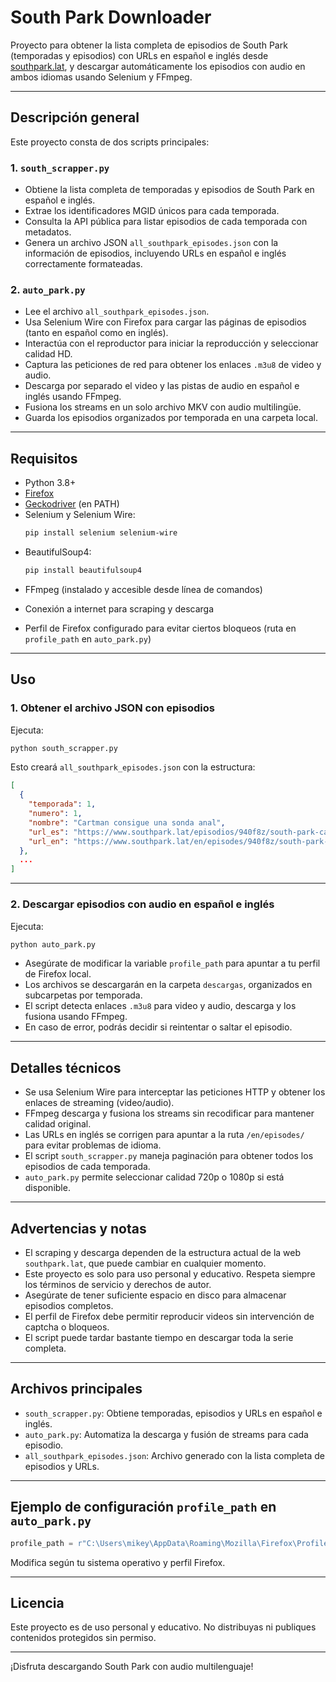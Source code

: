 # South Park Downloader

Proyecto para obtener la lista completa de episodios de South Park (temporadas y episodios) con URLs en español e inglés desde [southpark.lat](https://www.southpark.lat), y descargar automáticamente los episodios con audio en ambos idiomas usando Selenium y FFmpeg.

---

## Descripción general

Este proyecto consta de dos scripts principales:

### 1. `south_scrapper.py`

- Obtiene la lista completa de temporadas y episodios de South Park en español e inglés.
- Extrae los identificadores MGID únicos para cada temporada.
- Consulta la API pública para listar episodios de cada temporada con metadatos.
- Genera un archivo JSON `all_southpark_episodes.json` con la información de episodios, incluyendo URLs en español e inglés correctamente formateadas.

### 2. `auto_park.py`

- Lee el archivo `all_southpark_episodes.json`.
- Usa Selenium Wire con Firefox para cargar las páginas de episodios (tanto en español como en inglés).
- Interactúa con el reproductor para iniciar la reproducción y seleccionar calidad HD.
- Captura las peticiones de red para obtener los enlaces `.m3u8` de video y audio.
- Descarga por separado el video y las pistas de audio en español e inglés usando FFmpeg.
- Fusiona los streams en un solo archivo MKV con audio multilingüe.
- Guarda los episodios organizados por temporada en una carpeta local.

---

## Requisitos

- Python 3.8+
- [Firefox](https://www.mozilla.org/firefox/)
- [Geckodriver](https://github.com/mozilla/geckodriver/releases) (en PATH)
- Selenium y Selenium Wire:
  ```bash
  pip install selenium selenium-wire
* BeautifulSoup4:

  ```bash
  pip install beautifulsoup4
  ```
* FFmpeg (instalado y accesible desde línea de comandos)
* Conexión a internet para scraping y descarga
* Perfil de Firefox configurado para evitar ciertos bloqueos (ruta en `profile_path` en `auto_park.py`)

---

## Uso

### 1. Obtener el archivo JSON con episodios

Ejecuta:

```bash
python south_scrapper.py
```

Esto creará `all_southpark_episodes.json` con la estructura:

```json
[
  {
    "temporada": 1,
    "numero": 1,
    "nombre": "Cartman consigue una sonda anal",
    "url_es": "https://www.southpark.lat/episodios/940f8z/south-park-cartman-consigue-una-sonda-anal-temporada-1-ep-1",
    "url_en": "https://www.southpark.lat/en/episodes/940f8z/south-park-cartman-consigue-una-sonda-anal-temporada-1-ep-1"
  },
  ...
]
```

---

### 2. Descargar episodios con audio en español e inglés

Ejecuta:

```bash
python auto_park.py
```

* Asegúrate de modificar la variable `profile_path` para apuntar a tu perfil de Firefox local.
* Los archivos se descargarán en la carpeta `descargas`, organizados en subcarpetas por temporada.
* El script detecta enlaces `.m3u8` para video y audio, descarga y los fusiona usando FFmpeg.
* En caso de error, podrás decidir si reintentar o saltar el episodio.

---

## Detalles técnicos

* Se usa Selenium Wire para interceptar las peticiones HTTP y obtener los enlaces de streaming (video/audio).
* FFmpeg descarga y fusiona los streams sin recodificar para mantener calidad original.
* Las URLs en inglés se corrigen para apuntar a la ruta `/en/episodes/` para evitar problemas de idioma.
* El script `south_scrapper.py` maneja paginación para obtener todos los episodios de cada temporada.
* `auto_park.py` permite seleccionar calidad 720p o 1080p si está disponible.

---

## Advertencias y notas

* El scraping y descarga dependen de la estructura actual de la web `southpark.lat`, que puede cambiar en cualquier momento.
* Este proyecto es solo para uso personal y educativo. Respeta siempre los términos de servicio y derechos de autor.
* Asegúrate de tener suficiente espacio en disco para almacenar episodios completos.
* El perfil de Firefox debe permitir reproducir videos sin intervención de captcha o bloqueos.
* El script puede tardar bastante tiempo en descargar toda la serie completa.

---

## Archivos principales

* `south_scrapper.py`: Obtiene temporadas, episodios y URLs en español e inglés.
* `auto_park.py`: Automatiza la descarga y fusión de streams para cada episodio.
* `all_southpark_episodes.json`: Archivo generado con la lista completa de episodios y URLs.

---

## Ejemplo de configuración `profile_path` en `auto_park.py`

```python
profile_path = r"C:\Users\mikey\AppData\Roaming\Mozilla\Firefox\Profiles\123456abcd.default-release"
```

Modifica según tu sistema operativo y perfil Firefox.

---

## Licencia

Este proyecto es de uso personal y educativo. No distribuyas ni publiques contenidos protegidos sin permiso.

---

¡Disfruta descargando South Park con audio multilenguaje!
